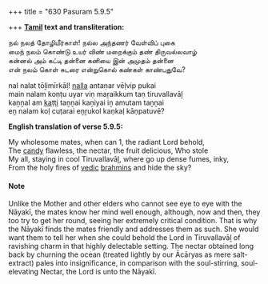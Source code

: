 +++
title = "630 Pasuram 5.9.5"

+++
**[Tamil](/definition/tamil#history "show Tamil definitions") text and transliteration:**

நல் நலத் தோழிமீர்காள்! நல்ல அந்தணர் வேள்விப் புகை  
மைந் நலம் கொண்டு உயர் விண் மறைக்கும் தண் திருவல்லவாழ்  
கன்னல் அம் கட்டி தன்னை கனியை இன் அமுதம் தன்னை  
என் நலம் கொள் சுடரை என்றுகொல் கண்கள் காண்பதுவே?

nal nalat tōḻimīrkāḷ! [nalla](/definition/nalla#history "show nalla definitions") antaṇar vēḷvip pukai  
main nalam koṇṭu uyar viṇ maṟaikkum taṇ tiruvallavāḻ  
kaṉṉal am [kaṭṭi](/definition/katti#history "show kaṭṭi definitions") taṉṉai kaṉiyai iṉ amutam taṉṉai  
eṉ nalam koḷ cuṭarai eṉṟukol kaṇkaḷ kāṇpatuvē?

**English translation of verse 5.9.5:**

My wholesome mates, when can 1, the radiant Lord behold,  
The [candy](/definition/candy#history "show candy definitions") flawless, the nectar, the fruit delicious, Who stole  
My all, staying in cool Tiruvallavāḻ, where go up dense fumes, inky,  
From the holy fires of [vedic](/definition/veda#vaishnavism "show vedic definitions") [brahmins](/definition/brahmin#history "show brahmins definitions") and hide the sky?

#### Note

Unlike the Mother and other elders who cannot see eye to eye with the Nāyakī, the mates know her mind well enough, although, now and then, they too try to get her round, seeing her extremely critical condition. That is why the Nāyakī finds the mates friendly and addresses them as such. She would want them to tell her when she could behold the Lord in Tiruvallavāḻ of ravishing charm in that highly delectable setting. The nectar obtained long back by churning the ocean (treated lightly by our Ācāryas as mere salt-extract) pales into insignificance, in comparison with the soul-stirring, soul-elevating Nectar, the Lord is unto the Nāyakī.


